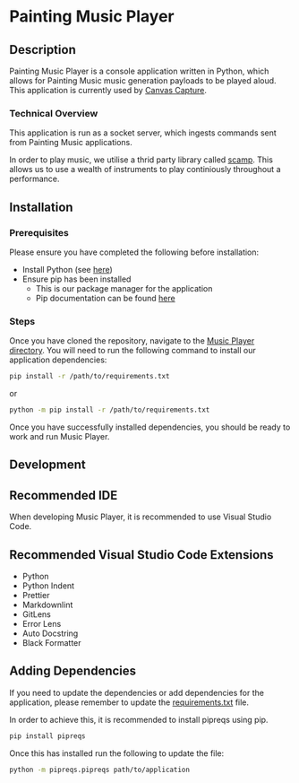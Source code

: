 # Painting Music Player

## Description

Painting Music Player is a console application written in Python, which allows for Painting Music music generation payloads to be played aloud.  This application is currently used by [Canvas Capture](/src/Applications/CanvasCapture/).

### Technical Overview

This application is run as a socket server, which ingests commands sent from Painting Music applications.

In order to play music, we utilise a thrid party library called [scamp](http://scamp.marcevanstein.com/scamp.html). This allows us to use a wealth of instruments to play continiously throughout a performance.

## Installation

### Prerequisites

Please ensure you have completed the following before installation:

- Install Python (see [here](https://www.python.org/downloads/))
- Ensure pip has been installed
  - This is our package manager for the application
  - Pip documentation can be found [here](https://pip.pypa.io/en/stable/installation/)

### Steps

Once you have cloned the repository, navigate to the [Music Player directory](/src/Applications/MusicPlayer/).  You will need to run the following command to install our application dependencies:

```bash
pip install -r /path/to/requirements.txt
```

or

```bash
python -m pip install -r /path/to/requirements.txt
```

Once you have successfully installed dependencies, you should be ready to work and run Music Player.

## Development

## Recommended IDE

When developing Music Player, it is recommended to use Visual Studio Code.

## Recommended Visual Studio Code Extensions

- Python
- Python Indent
- Prettier
- Markdownlint
- GitLens
- Error Lens
- Auto Docstring
- Black Formatter

## Adding Dependencies

If you need to update the dependencies or add dependencies for the application, please remember to update the [requirements.txt](./requirements.txt) file.

In order to achieve this, it is recommended to install pipreqs using pip.

```bash
pip install pipreqs
```

Once this has installed run the following to update the file:

```bash
python -m pipreqs.pipreqs path/to/application
```
